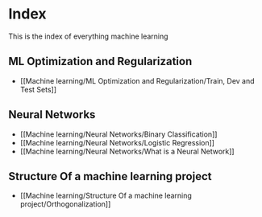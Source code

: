 # Index
This is the index of everything machine learning

## ML Optimization and Regularization
* [[Machine learning/ML Optimization and Regularization/Train, Dev and Test Sets]]

## Neural Networks
 - [[Machine learning/Neural Networks/Binary Classification]]
 - [[Machine learning/Neural Networks/Logistic Regression]]
 - [[Machine learning/Neural Networks/What is a Neural Network]]

## Structure Of a machine learning project
- [[Machine learning/Structure Of a machine learning project/Orthogonalization]]
